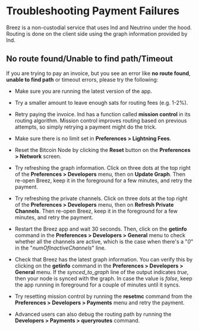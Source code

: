 # Troubleshooting Payment Failures

Breez is a non-custodial service that uses lnd and Neutrino under the hood.
Routing is done on the client side using the graph information provided by lnd. 

## No route found/Unable to find path/Timeout
If you are trying to pay an invoice, but you see an error like **no route found**, **unable to find path** or timeout errors, please try the following:
* Make sure you are running the latest version of the app.

* Try a smaller amount to leave enough sats for routing fees (e.g. 1-2%). 

* Retry paying the invoice. lnd has a function called **mission control** in its routing algorithm. Mission control improves routing based on previous attempts, so simply retrying a payment might do the trick. 
 
* Make sure there is no limit set in **Preferences > Lightning Fees**.

* Reset the Bitcoin Node by clicking the **Reset** button on the **Preferences > Network** screen.
 
* Try refreshing the graph information. Click on three dots at the top right of the **Preferences > Developers** menu, then on **Update Graph**. Then re-open Breez, keep it in the foreground for a few minutes, and retry the payment. 

* Try refreshing the private channels. Click on three dots at the top right of the **Preferences > Developers** menu, then on **Refresh Private Channels**. Then re-open Breez, keep it in the foreground for a few minutes, and retry the payment. 
 
* Restart the Breez app and wait 30 seconds. Then, click on the **getinfo** command in the **Preferences > Developers > General** menu to check whether all the channels are active, which is the case when there's a "_0_" in the "_numOfInactiveChannels_" line.
 
* Check that Breez has the latest graph information. You can verify this by clicking on the  **getinfo** command in the **Preferences > Developers > General** menu. If the _synced_to_graph_ line of the output indicates _true_, then your node is synced with the graph. In case the value is _false_, keep the app running in foreground for a couple of minutes until it syncs.
 
* Try resetting mission control by running the **resetmc** command from the **Preferences > Developers > Payments** menu and retry the payment.   
 
* Advanced users can also debug the routing path by running the **Developers > Payments > queryroutes** command. 
